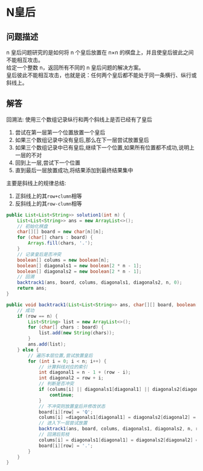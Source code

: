 # N皇后

## 问题描述

n 皇后问题研究的是如何将 n 个皇后放置在 n×n 的棋盘上，并且使皇后彼此之间不能相互攻击。  
给定一个整数 n，返回所有不同的 n 皇后问题的解决方案。  
皇后彼此不能相互攻击，也就是说：任何两个皇后都不能处于同一条横行、纵行或斜线上。

## 解答

回溯法: 使用三个数组记录纵行和两个斜线上是否已经有了皇后

1. 尝试在第一层第一个位置放置一个皇后
2. 如果三个数组记录中没有皇后,那么在下一层尝试放置皇后
3. 如果三个数组记录中已有皇后,继续下一个位置,如果所有位置都不成功,说明上一层的不对
4. 回到上一层,尝试下一个位置
5. 直到最后一层放置成功,将结果添加到最终结果集中

主要是斜线上的规律总结:

1. 正斜线上的其`row+clumn`相等
2. 反斜线上的其`row-clumn`相等

``` java
public List<List<String>> solution1(int n) {
    List<List<String>> ans = new ArrayList<>();
    // 初始化棋盘
    char[][] board = new char[n][n];
    for (char[] chars : board) {
        Arrays.fill(chars, '.');
    }
    // 记录皇后是否冲突
    boolean[] colums = new boolean[n];
    boolean[] diagonals1 = new boolean[2 * n - 1];
    boolean[] diagonals2 = new boolean[2 * n - 1];
    // 回溯
    backtrack1(ans, board, colums, diagonals1, diagonals2, n, 0);
    return ans;
}

public void backtrack1(List<List<String>> ans, char[][] board, boolean[] colums, boolean[] diagonals1, boolean[] diagonals2, int n, int row) {
    // 成功
    if (row == n) {
        List<String> list = new ArrayList<>();
        for (char[] chars : board) {
            list.add(new String(chars));
        }
        ans.add(list);
    } else {
        // 遍历本层位置,尝试放置皇后
        for (int i = 0; i < n; i++) {
            // 计算斜线对应的索引
            int diagonal1 = n - 1 + (row - i);
            int diagonal2 = row + i;
            // 判断是否冲突
            if (colums[i] || diagonals1[diagonal1] || diagonals2[diagonal2]) {
                continue;
            }
            // 不冲突则放置皇后并修改状态
            board[i][row] = 'Q';
            colums[i] =diagonals1[diagonal1] = diagonals2[diagonal2] = true;
            // 进入下一层尝试放置
            backtrack1(ans, board, colums, diagonals1, diagonals2, n, row + 1);
            // 回溯后剪枝
            colums[i] = diagonals1[diagonal1] = diagonals2[diagonal2] = false;
            board[i][row] = '.';
        }
    }
}
```
